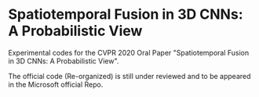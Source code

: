 # Spatiotemporal Fusion in 3D CNNs: A Probabilistic View

Experimental codes for the CVPR 2020 Oral Paper "Spatiotemporal Fusion in 3D CNNs: A Probabilistic View".

The official code (Re-organized) is still under reviewed and to be appeared in the Microsoft official Repo.  
